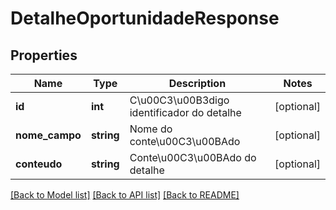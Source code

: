# DetalheOportunidadeResponse

## Properties
Name | Type | Description | Notes
------------ | ------------- | ------------- | -------------
**id** | **int** | C\u00C3\u00B3digo identificador do detalhe | [optional] 
**nome_campo** | **string** | Nome do conte\u00C3\u00BAdo | [optional] 
**conteudo** | **string** | Conte\u00C3\u00BAdo do detalhe | [optional] 

[[Back to Model list]](../README.md#documentation-for-models) [[Back to API list]](../README.md#documentation-for-api-endpoints) [[Back to README]](../README.md)


